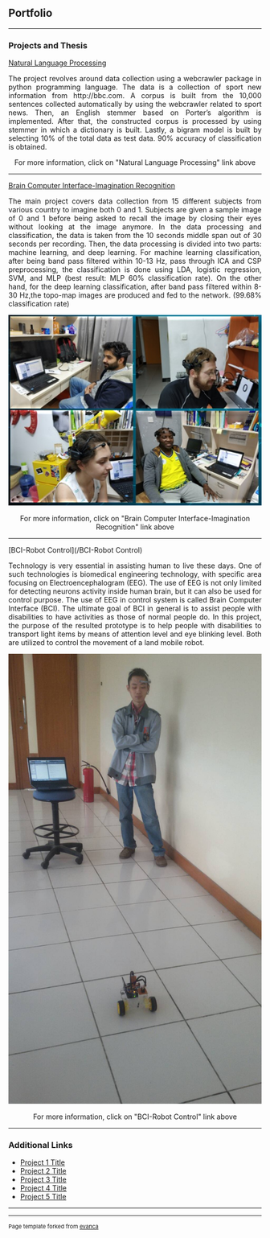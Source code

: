 ## Portfolio

---

### Projects and Thesis

[Natural Language Processing](/NLP)
<p align="justify">
    The project revolves around data collection using a webcrawler package in python programming language. The data is a collection of sport new information from http://bbc.com. A corpus is built from the 10,000 sentences collected automatically by using the webcrawler related to sport news. Then, an English stemmer based on Porter’s algorithm is implemented. After that, the constructed corpus is processed by using stemmer in which a dictionary is built. Lastly, a bigram model is built by selecting 10% of the total data as test data. 90% accuracy of classification is obtained.
</p>
<p align="center">
    For more information, click on "Natural Language Processing" link above
</p>

---
[Brain Computer Interface-Imagination Recognition](/BCI-Imagination)
<p align="justify">
    The main project covers data collection from 15 different subjects from various country to imagine both 0 and 1. Subjects are given a sample image of 0 and 1 before being asked to recall the image by closing their eyes without looking at the image anymore. In the data processing and classification, the data is taken from the 10 seconds middle span out of 30 seconds per recording. Then, the data processing is divided into two parts: machine learning, and deep learning. For machine learning classification, after being band pass filtered within 10-13 Hz, pass through ICA and CSP preprocessing, the classification is done using LDA, logistic regression, SVM, and MLP (best result: MLP 60% classification rate). On the other hand, for the deep learning classification, after band pass filtered within 8-30 Hz,the topo-map images are produced and fed to the network. (99.68% classification rate)
</p>

<img src="images/BCI-Imagination.jpg?raw=true">

<p align="center">
    For more information, click on "Brain Computer Interface-Imagination Recognition" link above
</p>

---
[BCI-Robot Control](/BCI-Robot Control)
<p align="justify">
    Technology is very essential in assisting human to live these days. One of such technologies is biomedical engineering technology, with specific area focusing on Electroencephalogram (EEG). The use of EEG is not only limited for detecting neurons activity inside human brain, but it can also be used for control purpose. The use of EEG in control system is called Brain Computer Interface (BCI). The ultimate goal of BCI in general is to assist people with disabilities to have activities as those of normal people do. In this project, the purpose of the resulted prototype is to help people with disabilities to transport light items by means of attention level and eye blinking level. Both are utilized to
    control the movement of a land mobile robot.
</p>

<img src="images/218405.jpg?raw=true">

<p align="center">
    For more information, click on "BCI-Robot Control" link above
</p>

---

### Additional Links

- [Project 1 Title](http://example.com/)
- [Project 2 Title](http://example.com/)
- [Project 3 Title](http://example.com/)
- [Project 4 Title](http://example.com/)
- [Project 5 Title](http://example.com/)

---




---
<p style="font-size:11px">Page template forked from <a href="https://github.com/evanca/quick-portfolio">evanca</a></p>
<!-- Remove above link if you don't want to attibute -->
